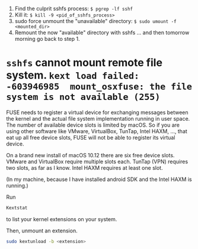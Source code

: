 1. Find the culprit sshfs process:
`$ pgrep -lf sshf`
2. Kill it:
`$ kill -9 <pid_of_sshfs_process>`
3. sudo force unmount the "unavailable" directory:
`$ sudo umount -f <mounted_dir>`
4. Remount the now "available" directory with sshfs ... and then tomorrow morning go back to step 1.


# `sshfs` cannot mount remote file system. `kext load failed: -603946985  mount_osxfuse: the file system is not available (255)`
FUSE needs to register a virtual device for exchanging messages between the kernel and the actual file system implementation running in user space. The number of available device slots is limited by macOS. So if you are using other software like VMware, VirtualBox, TunTap, Intel HAXM, ..., that eat up all free device slots, FUSE will not be able to register its virtual device.

On a brand new install of macOS 10.12 there are six free device slots. VMware and VirtualBox require multiple slots each. TunTap (VPN) requires two slots, as far as I know. Intel HAXM requires at least one slot.

(In my machine, because I have installed android SDK and the Intel HAXM is running.)

Run
```bash
Kextstat
```
to list your kernel extensions on your system.

Then, unmount an extension.
```bash
sudo kextunload -b <extension>
```
